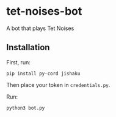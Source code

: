 # tet-noises-bot
A bot that plays Tet Noises

## Installation
First, run:
```
pip install py-cord jishaku
```

Then place your token in `credentials.py`.

Run:
```
python3 bot.py
```
